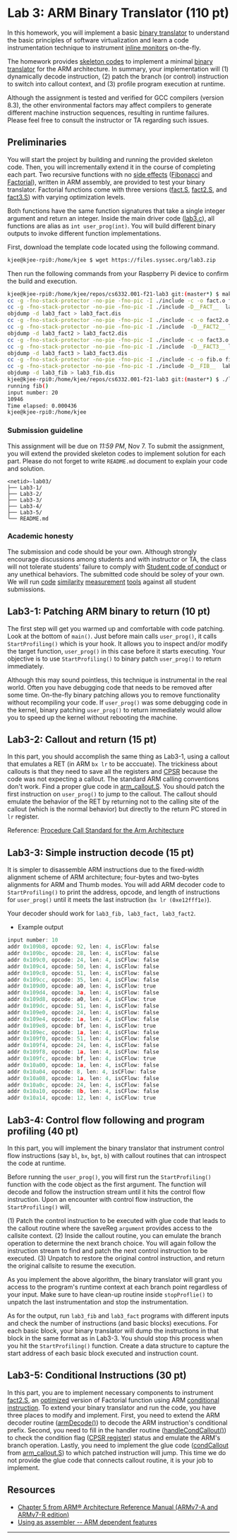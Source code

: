 # Lab 3: ARM Binary Translator (110 pt)

In this homework, you will implement a basic [binary translator] to understand the basic principles of software virtualization and learn a code
instrumentation technique to instrument [inline monitors] on-the-fly.

The homework provides [skeleton codes] to implement a minimal [binary
translator] for the ARM architecture. In summary, your implementation will (1) dynamically decode instruction, (2) patch the branch (or control) instruction to switch into callout context, and (3) profile program execution at runtime.

Although the assignment is tested and verified for GCC compilers (version 8.3), the other environmental factors may affect compilers to generate different machine instruction sequences, resulting in runtime failures. Please feel free to consult the instructor or TA regarding such issues.

## Preliminaries

You will start the project by building and running the provided skeleton
code. Then, you will incrementally extend it in the course of completing each part. Two recursive functions with no [side effects] ([Fibonacci] and
[Factorial]), written in ARM assembly, are provided to test your binary
translator. Factorial functions come with three versions ([fact.S],
[fact2.S], and [fact3.S]) with varying optimization levels.

Both functions have the same function signatures that take a single integer argument and return an integer. Inside the main driver code ([lab3.c]), all functions are alias as `int user_prog(int)`. You will build different binary outputs to invoke different function implementations.

First, download the template code located using the following command.

```bash
kjee@kjee-rpi0:/home/kjee $ wget https://files.syssec.org/lab3.zip
```
Then run the following commands from your Raspberry Pi device to confirm the build and execution. 

```bash
kjee@kjee-rpi0:/home/kjee/repos/cs6332.001-f21-lab3 git:(master*) $ make all
cc -g -fno-stack-protector -no-pie -fno-pic -I ./include -c -o fact.o fact.S
cc -g -fno-stack-protector -no-pie -fno-pic -I ./include -D__FACT__  lab3.c arm_callout.S fact.o -static -Wl,-N -o lab3_fact
objdump -d lab3_fact > lab3_fact.dis
cc -g -fno-stack-protector -no-pie -fno-pic -I ./include -c -o fact2.o fact2.S
cc -g -fno-stack-protector -no-pie -fno-pic -I ./include  -D__FACT2__ lab3.c arm_callout.S fact2.o -static -Wl,-N -o lab3_fact2
objdump -d lab3_fact2 > lab3_fact2.dis
cc -g -fno-stack-protector -no-pie -fno-pic -I ./include -c -o fact3.o fact3.S
cc -g -fno-stack-protector -no-pie -fno-pic -I ./include  -D__FACT3__ lab3.c arm_callout.S fact3.o -static -Wl,-N -o lab3_fact3
objdump -d lab3_fact3 > lab3_fact3.dis
cc -g -fno-stack-protector -no-pie -fno-pic -I ./include -c -o fib.o fib.S
cc -g -fno-stack-protector -no-pie -fno-pic -I ./include -D__FIB__  lab3.c arm_callout.S fib.o -static -Wl,-N -o lab3_fib
objdump -d lab3_fib > lab3_fib.dis
kjee@kjee-rpi0:/home/kjee/repos/cs6332.001-f21-lab3 git:(master*) $ ./lab3_fib
running fib()
input number: 20
10946
Time elapsed: 0.000436
kjee@kjee-rpi0:/home/kjee
```

### Submission guideline

This assignment will be due on *11:59 PM*, Nov 7. To submit the assignment, you will extend the provided skeleton codes to implement solution for each part.
Please do not forget to write `README.md` document to explain your code and solution.

```
<netid>-lab03/
├── Lab3-1/
├── Lab3-2/
├── Lab3-3/
├── Lab3-4/
├── Lab3-5/
└── README.md
```

### Academic honesty

The submission and code should be your own. Although strongly encourage
discussions among students and with instructor or TA, the class will not tolerate students' failure to comply with [Student code of conduct] or any unethical behaviors. The submitted code should be soley of your own. We will run [code] [similarity] [measurement] [tools] against all student submissions.

## Lab3-1: Patching ARM binary to return (10 pt)

The first step will get you warmed up and comfortable with code patching. Look at the bottom of `main()`. Just before main calls `user_prog()`, it calls `StartProfiling()` which is your hook. It allows you to inspect and/or modify the target function, `user_prog()` in this case before it starts executing. Your objective is to use `StartProfiling()` to binary patch `user_prog()` to return immediately.

Although this may sound pointless, this technique is instrumental in the real world. Often you have debugging code that needs to be removed after some time. On-the-fly binary patching allows you to remove functionality without recompiling your code. If `user_prog()` was some debugging code in the kernel, binary patching `user_prog()` to return immediately would allow you to speed up the kernel without rebooting the machine.

## Lab3-2: Callout and return (15 pt)

In this part, you should accomplish the same thing as Lab3-1, using a callout that emulates a RET (in ARM `bx lr` to be acccuate). The trickiness about callouts is that they need to save all the registers and [CPSR][CPSR register] because the code was not expecting a callout. The standard ARM calling conventions don't work. Find a proper glue code in [arm_callout.S]. You should patch the first instruction on `user_prog()` to jump to the callout. The callout should emulate the behavior of the RET by returning not to the calling site of the callout (which is the normal behavior) but directly to the return PC stored in `lr` register.

Reference: [Procedure Call Standard for the Arm Architecture](https://files.syssec.org/IHI0042J_2020Q2_aapcs32.pdf)

## Lab3-3: Simple instruction decode (15 pt)

It is simpler to disassemble ARM instructions due to the fixed-width alignment scheme of ARM architecture; four-bytes and two-bytes alignments for ARM and Thumb modes. You will add ARM decoder code to `StartProfiling()` to print the address, opcode, and length of instructions for `user_prog()` until it meets the last instruction (`bx lr (0xe12fff1e)`).

Your decoder should work for `lab3_fib, lab3_fact, lab3_fact2`. 

* Example output

```asm
input number: 10
addr 0x109b8, opcode: 92, len: 4, isCFlow: false
addr 0x109bc, opcode: 28, len: 4, isCFlow: false
addr 0x109c0, opcode: 24, len: 4, isCFlow: false
addr 0x109c4, opcode: 50, len: 4, isCFlow: false
addr 0x109c8, opcode: 51, len: 4, isCFlow: false
addr 0x109cc, opcode: 35, len: 4, isCFlow: false
addr 0x109d0, opcode: a0, len: 4, isCFlow: true
addr 0x109d4, opcode: 3a, len: 4, isCFlow: false
addr 0x109d8, opcode: a0, len: 4, isCFlow: true
addr 0x109dc, opcode: 51, len: 4, isCFlow: false
addr 0x109e0, opcode: 24, len: 4, isCFlow: false
addr 0x109e4, opcode: 1a, len: 4, isCFlow: false
addr 0x109e8, opcode: bf, len: 4, isCFlow: true
addr 0x109ec, opcode: 1a, len: 4, isCFlow: false
addr 0x109f0, opcode: 51, len: 4, isCFlow: false
addr 0x109f4, opcode: 24, len: 4, isCFlow: false
addr 0x109f8, opcode: 1a, len: 4, isCFlow: false
addr 0x109fc, opcode: bf, len: 4, isCFlow: true
addr 0x10a00, opcode: 1a, len: 4, isCFlow: false
addr 0x10a04, opcode: 8, len: 4, isCFlow: false
addr 0x10a08, opcode: 1a, len: 4, isCFlow: false
addr 0x10a0c, opcode: 24, len: 4, isCFlow: false
addr 0x10a10, opcode: 8b, len: 4, isCFlow: false
addr 0x10a14, opcode: 12, len: 4, isCFlow: true
```

## Lab3-4: Control flow following and program profiling (40 pt)

In this part, you will implement the binary translator that instrument control flow instructions (say `bl`, `bx`, `bgt`, `b`) with callout routines that can introspect the code at runtime. 

Before running the `user_prog()`, you will first run the `StartProfiling()` function with the code object as the first argument. The function will decode and follow the instruction stream until it hits the control flow instruction.  Upon an encounter with control flow instruction, the `StartProfiling()` will, 

(1) Patch the control instruction to be executed with glue code that leads to the callout routine where the saveReg `argument` provides access to the callsite context. 
(2)  Inside the callout routine, you can emulate the branch operation to determine the next branch choice. You will again follow the instruction stream to find and patch the next control instruction to be executed.
(3) Unpatch to restore the original control instruction, and return the original callsite to resume the execution.

As you implement the above algorithm, the binary translator will grant you access to the program's runtime context at each branch point regardless of your input. Make sure to have clean-up routine inside `stopProflie()` to unpatch the last instrumentation and stop the instrumentation.

As for the output, run `lab3_fib` and `lab3_fact` programs with different inputs and check the number of instructions (and basic blocks) executions. For each basic block, your binary translator will dump the instructions in that block in the same format as in Lab3-3. You should stop this process when you hit the `StartProfiling()` function. Create a data structure to capture the start address of each basic block executed and instruction count.

## Lab3-5: Conditional Instructions (30 pt)

In this part, you are to implement necessary components to instrument [fact2.S], an [optimized] version of Factorial function using ARM [conditional instruction]. To extend your binary translator and run the code, you have three places to modify and implement. First, you need to extend the ARM decoder routine ([armDecode()]) to decode the ARM instruction's conditional prefix. Second, you need to fill in the handler routine ([handleCondCallout()]) to check the condition flag ([CPSR register]) status and emulate the ARM's branch operation. Lastly, you need to implement the glue code ([condCallout] from [arm_callout.S]) to which patched instruction will jump. This time we do not provide the glue code that connects callout routine, it is your job to implement. 
    
## Resources

* [Chapter 5 from ARM® Architecture Reference Manual (ARMv7-A and ARMv7-R edition)](https://files.syssec.org/ARMv7-M_ARM.pdf)
* [Using as assembler -- ARM dependent features](https://sourceware.org/binutils/docs/as/ARM_002dDependent.html#ARM_002dDependent)

----
[handleCondCallout()]:https://gitlab.syssec.org/utd-classes/CS6332.001-f21-Lab3/-/blob/main/lab3.c#L57
[condCallout]:https://gitlab.syssec.org/utd-classes/CS6332.001-f21-Lab3/-/blob/main/arm_callout.S#L74
[armDecode()]:https://gitlab.syssec.org/utd-classes/CS6332.001-f21-Lab3/-/blob/main/lab3.c#L24
[CPSR register]:https://www.keil.com/pack/doc/CMSIS/Core_A/html/group__CMSIS__CPSR.html

[binary translator]:https://dl.acm.org/doi/10.1145/3321705.3329819
[skeleton codes]:https://files.syssec.org/lab3.zip
[side effects]:https://en.wikipedia.org/wiki/Side_effect_(computer_science)
[Fibonacci]:https://en.wikipedia.org/wiki/Fibonacci_number
[Factorial]:https://en.wikipedia.org/wiki/Factorial
[fact.S]:https://gitlab.syssec.org/utd-classes/CS6332.001-f21-Lab3/-/blob/main/fact1.S
[fact2.S]:https://gitlab.syssec.org/utd-classes/CS6332.001-f21-Lab3/-/blob/main/fact2.S
[fact3.S]:https://gitlab.syssec.org/utd-classes/CS6332.001-f21-Lab3/-/blob/main/fact3.S
[arm_callout.S]:https://gitlab.syssec.org/utd-classes/CS6332.001-f21-Lab3/-/blob/main/arm_callout.S
[lab3.c]:https://gitlab.syssec.org/utd-classes/CS6332.001-f21-Lab3/-/blob/main/lab3.c
[conditional instruction]:https://developer.arm.com/documentation/dui0068/b/ARM-Instruction-Reference/Conditional-execution
[Student code of conduct]:https://policy.utdallas.edu/utdsp5003

[code]:https://theory.stanford.edu/~aiken/moss/
[similarity]:https://en.wikipedia.org/wiki/Content_similarity_detection
[measurement]:https://github.com/genchang1234/How-to-cheat-in-computer-science-101
[tools]:https://ieeexplore.ieee.org/document/5286623
[optimized]:https://www.sciencedirect.com/topics/computer-science/conditional-execution
[inline monitors]:https://files.syssec.org/0907-mm.pdf
